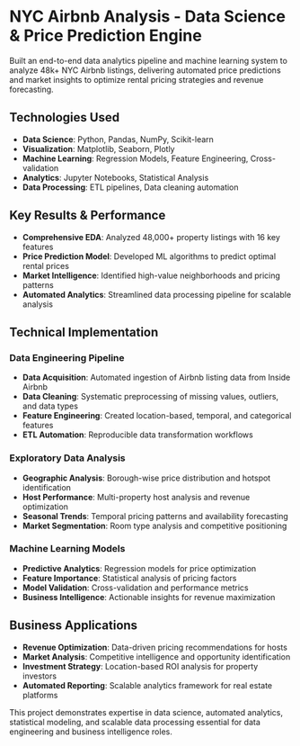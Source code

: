 # NYC Airbnb Analysis - Data Science & Price Prediction Engine

Built an end-to-end data analytics pipeline and machine learning system to analyze 48k+ NYC Airbnb listings, delivering automated price predictions and market insights to optimize rental pricing strategies and revenue forecasting.

## Technologies Used
- **Data Science**: Python, Pandas, NumPy, Scikit-learn
- **Visualization**: Matplotlib, Seaborn, Plotly
- **Machine Learning**: Regression Models, Feature Engineering, Cross-validation
- **Analytics**: Jupyter Notebooks, Statistical Analysis
- **Data Processing**: ETL pipelines, Data cleaning automation

## Key Results & Performance
- **Comprehensive EDA**: Analyzed 48,000+ property listings with 16 key features
- **Price Prediction Model**: Developed ML algorithms to predict optimal rental prices
- **Market Intelligence**: Identified high-value neighborhoods and pricing patterns
- **Automated Analytics**: Streamlined data processing pipeline for scalable analysis

## Technical Implementation

### Data Engineering Pipeline
- **Data Acquisition**: Automated ingestion of Airbnb listing data from Inside Airbnb
- **Data Cleaning**: Systematic preprocessing of missing values, outliers, and data types
- **Feature Engineering**: Created location-based, temporal, and categorical features
- **ETL Automation**: Reproducible data transformation workflows

### Exploratory Data Analysis
- **Geographic Analysis**: Borough-wise price distribution and hotspot identification
- **Host Performance**: Multi-property host analysis and revenue optimization
- **Seasonal Trends**: Temporal pricing patterns and availability forecasting
- **Market Segmentation**: Room type analysis and competitive positioning

### Machine Learning Models
- **Predictive Analytics**: Regression models for price optimization
- **Feature Importance**: Statistical analysis of pricing factors
- **Model Validation**: Cross-validation and performance metrics
- **Business Intelligence**: Actionable insights for revenue maximization

## Business Applications
- **Revenue Optimization**: Data-driven pricing recommendations for hosts
- **Market Analysis**: Competitive intelligence and opportunity identification
- **Investment Strategy**: Location-based ROI analysis for property investors
- **Automated Reporting**: Scalable analytics framework for real estate platforms

This project demonstrates expertise in data science, automated analytics, statistical modeling, and scalable data processing essential for data engineering and business intelligence roles.
